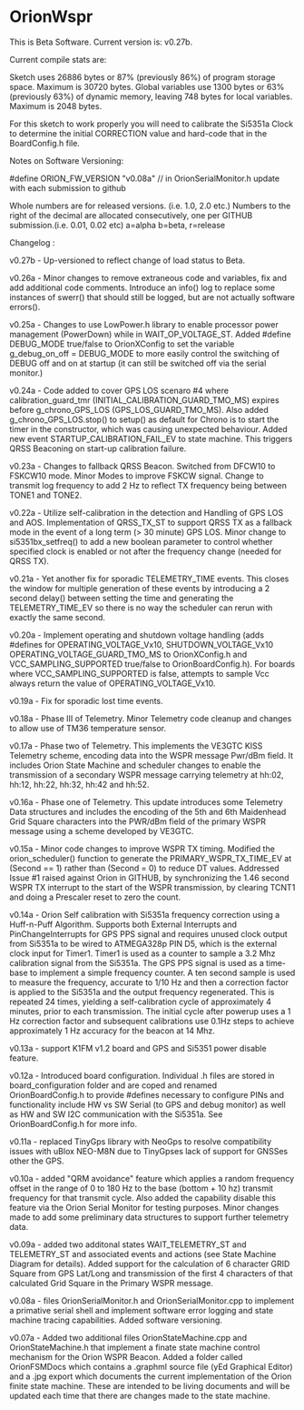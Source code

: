# OrionWspr


This is Beta Software. Current version is: v0.27b.
 

Current compile stats are:

Sketch uses 26886 bytes or 87% (previously 86%) of program storage space. Maximum is 30720 bytes. 
Global variables use 1300 bytes or 63% (previously 63%) of dynamic memory, leaving 748 bytes for local variables. 
Maximum is 2048 bytes.

For this sketch to work properly you will need to calibrate the Si5351a Clock to determine the initial CORRECTION value
and hard-code that in the BoardConfig.h file. 

Notes on Software Versioning:

#define ORION_FW_VERSION "v0.08a" // in OrionSerialMonitor.h update with each submission to github

Whole numbers are for released versions. (i.e. 1.0, 2.0 etc.)
Numbers to the right of the decimal are allocated consecutively, one per GITHUB submission.(i.e. 0.01, 0.02 etc)
a=alpha b=beta, r=release


Changelog :

v0.27b - Up-versioned to reflect change of load status to Beta. 

v0.26a - Minor changes to remove extraneous code and variables, fix and add additional code comments. Introduce an
info() log to replace some instances of swerr() that should still be logged, but are not actually software errors().

v0.25a - Changes to use LowPower.h library to enable processor power management (PowerDown) while in WAIT_OP_VOLTAGE_ST.
Added #define DEBUG_MODE true/false to OrionXConfig to set the variable  g_debug_on_off = DEBUG_MODE to more easily
control the switching of DEBUG off and on at startup (it can still be switched off via the serial monitor.) 

v0.24a - Code added to cover GPS LOS scenaro #4 where calibration_guard_tmr (INITIAL_CALIBRATION_GUARD_TMO_MS) expires 
before g_chrono_GPS_LOS (GPS_LOS_GUARD_TMO_MS). Also added g_chrono_GPS_LOS.stop() to setup() as default for Chrono
is to start the timer in the constructor, which was causing unexpected behaviour. Added new event STARTUP_CALIBRATION_FAIL_EV
to state machine. This triggers QRSS Beaconing on start-up calibration failure. 

v0.23a - Changes to fallback QRSS Beacon. Switched from DFCW10 to FSKCW10 mode. Minor Modes to improve FSKCW signal. Change to transmit log frequency 
to add 2 Hz to reflect TX frequency being between TONE1 and TONE2. 

v0.22a - Utilize self-calibration in the detection and Handling of GPS LOS and AOS. Implementation of QRSS_TX_ST to support QRSS TX as a fallback mode in
the event of a long term (> 30 minute) GPS LOS. Minor change to si5351bx_setfreq() to add a new boolean parameter to control
whether specified clock is enabled or not after the frequency change (needed for QRSS TX). 

v0.21a - Yet another fix for sporadic TELEMETRY_TIME events. This closes the window for multiple generation of these events by introducing a 2 second delay()
between setting the time and generating the TELEMETRY_TIME_EV so there is no way the scheduler can rerun with exactly the same second. 

v0.20a - Implement operating and shutdown voltage handling (adds #defines for OPERATING_VOLTAGE_Vx10, SHUTDOWN_VOLTAGE_Vx10
OPERATING_VOLTAGE_GUARD_TMO_MS to OrionXConfig.h and VCC_SAMPLING_SUPPORTED true/false to OrionBoardConfig.h). 
For boards where VCC_SAMPLING_SUPPORTED is false, attempts to sample Vcc always return the value of OPERATING_VOLTAGE_Vx10.

v0.19a - Fix for sporadic lost time events.

v0.18a - Phase III of Telemetry. Minor Telemetry code cleanup and changes to allow use of TM36 temperature sensor. 

v0.17a - Phase two of Telemetry. This implements the VE3GTC KISS Telemetry scheme, encoding data into the WSPR message Pwr/dBm field.
It includes Orion State Machine and scheduler changes to enable the transmission of a secondary WSPR message carrying telemetry at 
hh:02, hh:12, hh:22, hh:32, hh:42 and hh:52. 

v0.16a - Phase one of Telemetry. This update introduces some Telemetry Data structures and includes the encoding of the 5th and 6th 
Maidenhead Grid Square characters into the PWR/dBm field of the primary WSPR message using a scheme developed by VE3GTC. 

v0.15a - Minor code changes to improve WSPR TX timing. Modified the orion_scheduler() function to generate the PRIMARY_WSPR_TX_TIME_EV
at (Second == 1) rather than (Second = 0) to reduce DT values. Addressed Issue #1 raised against Orion in GITHUB, by
synchronizing the 1.46 second WSPR TX interrupt to the start of the WSPR transmission, by clearing TCNT1 and doing a Prescaler
reset to zero the count. 

v0.14a - Orion Self calibration with Si5351a frequency correction using  a Huff-n-Puff Algorithm. Supports both External Interrupts
and PinChangeInterrupts for GPS PPS signal and requires unused clock output from Si5351a to be wired to ATMEGA328p PIN D5, which
is the external clock input for Timer1. Timer1 is used as a counter to sample a 3.2 Mhz calibration signal from the Si5351a.
The GPS PPS signal is used as a time-base to implement a simple frequency counter. A ten second sample is used to measure the
frequency, accurate to 1/10 Hz and then a correction factor is applied to the Si5351a and the output frequency regenerated. This 
is repeated 24 times, yielding a self-calibration cycle of approximately 4 minutes, prior to each transmission. The initial cycle
after powerup uses a 1 Hz correction factor and subsequent calibrations use 0.1Hz steps to achieve approximately 1 Hz accuracy
for the beacon at 14 Mhz. 

v0.13a - support K1FM v1.2 board and GPS and Si5351 power disable feature.

v0.12a - Introduced board configuration. Individual .h files are stored in board_configuration folder and are coped and renamed  
OrionBoardConfig.h to provide #defines necessary to configure PINs and functionality include HW vs SW Serial (to GPS and debug 
monitor) as well as HW and SW I2C communication with the Si5351a. See OrionBoardConfig.h for more info. 

v0.11a - replaced TinyGps library with NeoGps to resolve compatibility issues with uBlox NEO-M8N due to TinyGpses
lack of support for GNSSes other the GPS. 

v0.10a - added "QRM avoidance" feature which applies a random frequency offset in the range of 0 to 180 Hz to the 
base (bottom + 10 hz) transmit frequency for that transmit cycle. Also added the capability disable this feature via 
the Orion Serial Monitor for testing purposes. Minor changes made to add some preliminary data structures to support
further telemetry data. 

v0.09a - added two additonal states WAIT_TELEMETRY_ST and TELEMETRY_ST and associated events and actions 
(see State Machine Diagram for details). Added support for the calculation of 6 character GRID
Square from GPS Lat/Long and transmission of the first 4 characters of that calculated Grid Square in the Primary 
WSPR message. 

v0.08a - files OrionSerialMonitor.h and OrionSerialMonitor.cpp 
to implement a primative serial shell and implement software error logging and state machine tracing capabilities.
Added software versioning. 
 
v0.07a - Added two additional files OrionStateMachine.cpp and OrionStateMachine.h that 
implement a finate state machine control mechanism for the Orion WSPR Beacon. Added a folder called 
OrionFSMDocs which contains a .graphml source file (yEd Graphical Editor) and a .jpg export which documents the current
implementation of the Orion finite state machine. These are intended to be living documents and will be updated
each time that there are changes made to the state machine. 

